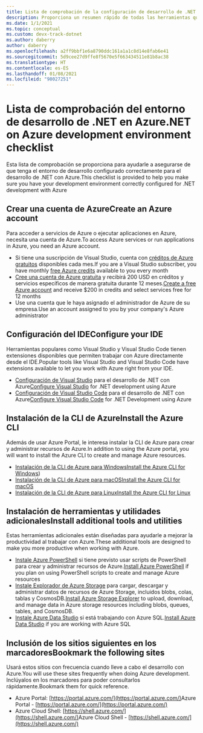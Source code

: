 ```yaml
---
title: Lista de comprobación de la configuración de desarrollo de .NET en Azure
description: Proporciona un resumen rápido de todas las herramientas que debe tener instaladas para el desarrollo de .NET con Azure.
ms.date: 1/1/2021
ms.topic: conceptual
ms.custom: devx-track-dotnet
ms.author: daberry
author: daberry
ms.openlocfilehash: a2ff9bbf1e6a8790ddc161a1a1c8d14e8fab6e41
ms.sourcegitcommit: 5d9cee27d9ffe8f5670e5f663434511e81b8ac38
ms.translationtype: HT
ms.contentlocale: es-ES
ms.lasthandoff: 01/08/2021
ms.locfileid: "98027251"
---
```

# <a name="net-on-azure-development-environment-checklist"></a><span data-ttu-id="a2945-103">Lista de comprobación del entorno de desarrollo de .NET en Azure</span><span class="sxs-lookup"><span data-stu-id="a2945-103">.NET on Azure development environment checklist</span></span>

<span data-ttu-id="a2945-104">Esta lista de comprobación se proporciona para ayudarle a asegurarse de que tenga el entorno de desarrollo configurado correctamente para el desarrollo de .NET con Azure.</span><span class="sxs-lookup"><span data-stu-id="a2945-104">This checklist is provided to help you make sure you have your development environment correctly configured for .NET development with Azure</span></span>

## <a name="create-an-azure-account"></a><span data-ttu-id="a2945-105">Crear una cuenta de Azure</span><span class="sxs-lookup"><span data-stu-id="a2945-105">Create an Azure account</span></span>

<span data-ttu-id="a2945-106">Para acceder a servicios de Azure o ejecutar aplicaciones en Azure, necesita una cuenta de Azure.</span><span class="sxs-lookup"><span data-stu-id="a2945-106">To access Azure services or run applications in Azure, you need an Azure account.</span></span>

* <span data-ttu-id="a2945-107">Si tiene una suscripción de Visual Studio, cuenta con [créditos de Azure gratuitos](https://azure.microsoft.com/pricing/member-offers/credit-for-visual-studio-subscribers/) disponibles cada mes.</span><span class="sxs-lookup"><span data-stu-id="a2945-107">If you are a Visual Studio subscriber, you have monthly [free Azure credits](https://azure.microsoft.com/pricing/member-offers/credit-for-visual-studio-subscribers/) available to you every month</span></span>
* <span data-ttu-id="a2945-108">[Cree una cuenta de Azure gratuita](https://azure.microsoft.com/free/dotnet/) y recibirá 200 USD en créditos y servicios específicos de manera gratuita durante 12 meses.</span><span class="sxs-lookup"><span data-stu-id="a2945-108">[Create a free Azure account](https://azure.microsoft.com/free/dotnet/) and receive $200 in credits and select services free for 12 months</span></span>
* <span data-ttu-id="a2945-109">Use una cuenta que le haya asignado el administrador de Azure de su empresa.</span><span class="sxs-lookup"><span data-stu-id="a2945-109">Use an account assigned to you by your company's Azure administrator</span></span>

## <a name="configure-your-ide"></a><span data-ttu-id="a2945-110">Configuración del IDE</span><span class="sxs-lookup"><span data-stu-id="a2945-110">Configure your IDE</span></span>

<span data-ttu-id="a2945-111">Herramientas populares como Visual Studio y Visual Studio Code tienen extensiones disponibles que permiten trabajar con Azure directamente desde el IDE.</span><span class="sxs-lookup"><span data-stu-id="a2945-111">Popular tools like Visual Studio and Visual Studio Code have extensions available to let you work with Azure right from your IDE.</span></span>

* <span data-ttu-id="a2945-112">[Configuración de Visual Studio](./configure-visual-studio.md) para el desarrollo de .NET con Azure</span><span class="sxs-lookup"><span data-stu-id="a2945-112">[Configure Visual Studio](./configure-visual-studio.md) for .NET development using Azure</span></span>
* <span data-ttu-id="a2945-113">[Configuración de Visual Studio Code](./configure-vs-code.md) para el desarrollo de .NET con Azure</span><span class="sxs-lookup"><span data-stu-id="a2945-113">[Configure Visual Studio Code](./configure-vs-code.md) for .NET Development using Azure</span></span>

## <a name="install-the-azure-cli"></a><span data-ttu-id="a2945-114">Instalación de la CLI de Azure</span><span class="sxs-lookup"><span data-stu-id="a2945-114">Install the Azure CLI</span></span>

<span data-ttu-id="a2945-115">Además de usar Azure Portal, le interesa instalar la CLI de Azure para crear y administrar recursos de Azure.</span><span class="sxs-lookup"><span data-stu-id="a2945-115">In addition to using the Azure portal, you will want to install the Azure CLI to create and manage Azure resources.</span></span>

* <span data-ttu-id="a2945-116">[Instalación de la CLI de Azure para Windows](/cli/azure/install-azure-cli-windows?tabs=azure-cli)</span><span class="sxs-lookup"><span data-stu-id="a2945-116">[Install the Azure CLI for Windows](/cli/azure/install-azure-cli-windows?tabs=azure-cli))</span></span>
* [<span data-ttu-id="a2945-117">Instalación de la CLI de Azure para macOS</span><span class="sxs-lookup"><span data-stu-id="a2945-117">Install the Azure CLI for macOS</span></span>](/cli/azure/install-azure-cli-macos)
* [<span data-ttu-id="a2945-118">Instalación de la CLI de Azure para Linux</span><span class="sxs-lookup"><span data-stu-id="a2945-118">Install the Azure CLI for Linux</span></span>](/cli/azure/install-azure-cli-linux)

## <a name="install-additional-tools-and-utilities"></a><span data-ttu-id="a2945-119">Instalación de herramientas y utilidades adicionales</span><span class="sxs-lookup"><span data-stu-id="a2945-119">Install additional tools and utilities</span></span>

<span data-ttu-id="a2945-120">Estas herramientas adicionales están diseñadas para ayudarle a mejorar la productividad al trabajar con Azure.</span><span class="sxs-lookup"><span data-stu-id="a2945-120">These additional tools are designed to make you more productive when working with Azure.</span></span>

* <span data-ttu-id="a2945-121">[Instale Azure PowerShell](/powershell/azure/install-az-ps) si tiene previsto usar scripts de PowerShell para crear y administrar recursos de Azure.</span><span class="sxs-lookup"><span data-stu-id="a2945-121">[Install Azure PowerShell](/powershell/azure/install-az-ps) if you plan on using PowerShell scripts to create and manage Azure resources</span></span>
* <span data-ttu-id="a2945-122">[Instale Explorador de Azure Storage](https://azure.microsoft.com/features/storage-explorer/) para cargar, descargar y administrar datos de recursos de Azure Storage, incluidos blobs, colas, tablas y CosmosDB.</span><span class="sxs-lookup"><span data-stu-id="a2945-122">[Install Azure Storage Explorer](https://azure.microsoft.com/features/storage-explorer/) to upload, download, and manage data in Azure storage resources including blobs, queues, tables, and CosmosDB.</span></span>
* <span data-ttu-id="a2945-123">[Instale Azure Data Studio](/sql/azure-data-studio/download-azure-data-studio) si está trabajando con Azure SQL.</span><span class="sxs-lookup"><span data-stu-id="a2945-123">[Install Azure Data Studio](/sql/azure-data-studio/download-azure-data-studio) if you are working with Azure SQL</span></span>

## <a name="bookmark-the-following-sites"></a><span data-ttu-id="a2945-124">Inclusión de los sitios siguientes en los marcadores</span><span class="sxs-lookup"><span data-stu-id="a2945-124">Bookmark the following sites</span></span>

<span data-ttu-id="a2945-125">Usará estos sitios con frecuencia cuando lleve a cabo el desarrollo con Azure.</span><span class="sxs-lookup"><span data-stu-id="a2945-125">You will use these sites frequently when doing Azure development.</span></span>  <span data-ttu-id="a2945-126">Inclúyalos en los marcadores para poder consultarlos rápidamente.</span><span class="sxs-lookup"><span data-stu-id="a2945-126">Bookmark them for quick reference.</span></span>

* <span data-ttu-id="a2945-127">Azure Portal: [https://portal.azure.com/](https://portal.azure.com/)</span><span class="sxs-lookup"><span data-stu-id="a2945-127">Azure Portal - [https://portal.azure.com/](https://portal.azure.com/)</span></span>
* <span data-ttu-id="a2945-128">Azure Cloud Shell: [https://shell.azure.com/](https://shell.azure.com/)</span><span class="sxs-lookup"><span data-stu-id="a2945-128">Azure Cloud Shell - [https://shell.azure.com/](https://shell.azure.com/)</span></span>
